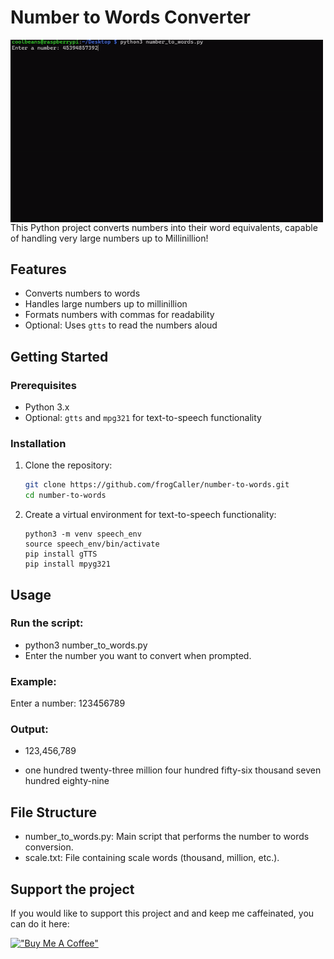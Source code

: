 # Number to Words Converter
<div style="display: flex; gap: 10px;">   
    <img src="images/num2words.gif" width="500">
</div>
This Python project converts numbers into their word equivalents, capable of handling very large numbers up to Millinillion! 

## Features

- Converts numbers to words
- Handles large numbers up to millinillion
- Formats numbers with commas for readability
- Optional: Uses `gtts` to read the numbers aloud

## Getting Started

### Prerequisites

- Python 3.x
- Optional: `gtts` and `mpg321` for text-to-speech functionality

### Installation

1. Clone the repository:

   ```bash
   git clone https://github.com/frogCaller/number-to-words.git
   cd number-to-words
   
2. Create a virtual environment for text-to-speech functionality:
   ```
   python3 -m venv speech_env
   source speech_env/bin/activate
   pip install gTTS
   pip install mpyg321
   ```
## Usage
### Run the script:
- python3 number_to_words.py
- Enter the number you want to convert when prompted.

### Example:
Enter a number: 123456789

### Output:

- 123,456,789

- one hundred twenty-three million four hundred fifty-six thousand seven hundred eighty-nine

## File Structure
- number_to_words.py: Main script that performs the number to words conversion.
- scale.txt: File containing scale words (thousand, million, etc.).

## Support the project
If you would like to support this project and and keep me caffeinated, you can do it here:

[!["Buy Me A Coffee"](https://www.buymeacoffee.com/assets/img/custom_images/orange_img.png)](https://www.buymeacoffee.com/tonysacco)
